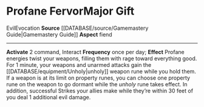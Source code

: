 ﻿---
element: null
id: '35'
item_category: Relics
name: Profane Fervor
prerequisite: null
rarity: Common
rus_type_level: null
school: Evocation
source: '[[DATABASE/source/Gamemastery Guide|Gamemastery Guide]]'
trait:
- '[[DATABASE/trait/Evil|Evil]]'
- '[[DATABASE/trait/Evocation|Evocation]]'
type: Relic Major Gift

---
# Profane Fervor<span class="item-type">Major Gift</span>

<span class="item-trait">Evil</span><span class="item-trait">Evocation</span>
**Source** [[DATABASE/source/Gamemastery Guide|Gamemastery Guide]]
**Aspect** fiend

---
**Activate** <span class="action-icon">2</span> command, Interact **Frequency** once per day; **Effect** Profane energies twist your weapons, filling them with rage toward everything good. For 1 minute, your weapons and unarmed attacks gain the [[DATABASE/equipment/Unholy|unholy]] weapon rune while you hold them. If a weapon is at its limit on property runes, you can choose one property rune on the weapon to go dormant while the _unholy_ rune takes effect. In addition, successful Strikes your allies make while they’re within 30 feet of you deal 1 additional evil damage.